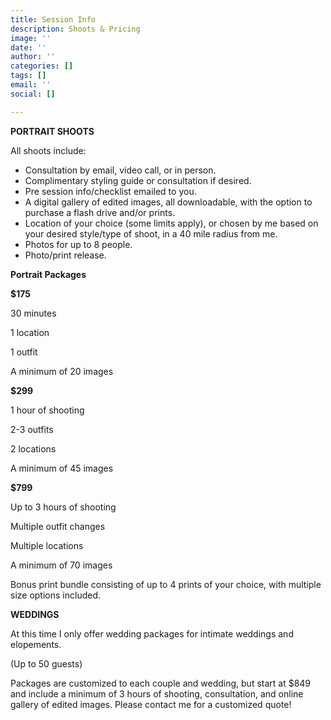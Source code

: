 ```yaml
---
title: Session Info
description: Shoots & Pricing
image: ''
date: ''
author: ''
categories: []
tags: []
email: ''
social: []

---
```

**PORTRAIT SHOOTS**

All shoots include:

* Consultation by email, video call, or in person.
* Complimentary styling guide or consultation if desired.
* Pre session info/checklist emailed to you.
* A digital gallery of edited images, all downloadable, with the option to purchase a flash drive and/or prints.
* Location of your choice (some limits apply), or chosen by me based on your desired style/type of shoot, in a 40 mile radius from me.
* Photos for up to 8 people.
* Photo/print release.

**Portrait Packages**

**$175**

30 minutes

1 location

1 outfit

A minimum of 20 images

**$299**

1 hour of shooting

2-3 outfits

2 locations

A minimum of 45 images

**$799**

Up to 3 hours of shooting

Multiple outfit changes

Multiple locations

A minimum of 70 images

Bonus print bundle consisting of up to 4 prints of your choice, with multiple size options included.

**WEDDINGS**

At this time I only offer wedding packages for intimate weddings and elopements.

(Up to 50 guests)

Packages are customized to each couple and wedding, but start at $849 and include a minimum of 3 hours of shooting, consultation, and online gallery of edited images. Please contact me for a customized quote!